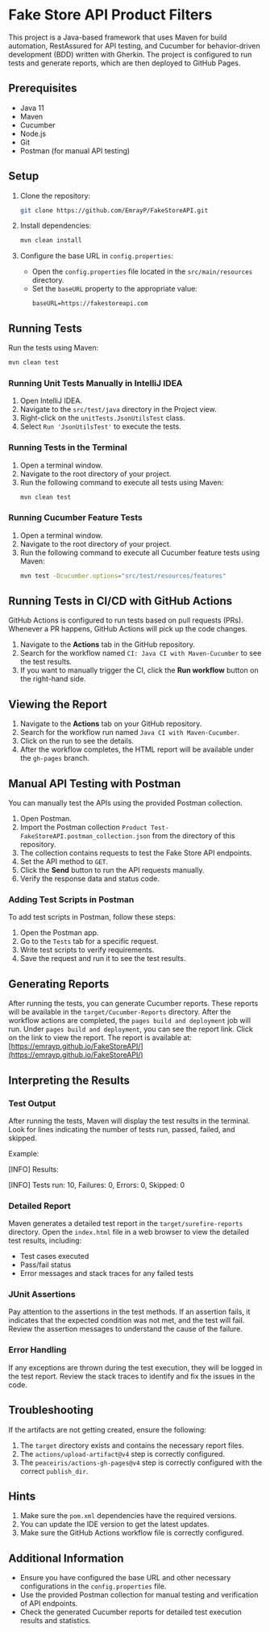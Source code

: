 
# Fake Store API Product Filters

This project is a Java-based framework that uses Maven for build automation, RestAssured for API testing, and Cucumber for behavior-driven development (BDD) written with Gherkin. The project is configured to run tests and generate reports, which are then deployed to GitHub Pages.

## Prerequisites

- Java 11
- Maven
- Cucumber
- Node.js
- Git
- Postman (for manual API testing)

## Setup

1. Clone the repository:
    ```sh
    git clone https://github.com/EmrayP/FakeStoreAPI.git
    ```

2. Install dependencies:
    ```sh
    mvn clean install
    ```

3. Configure the base URL in `config.properties`:
    - Open the `config.properties` file located in the `src/main/resources` directory.
    - Set the `baseURL` property to the appropriate value:
        ```properties
        baseURL=https://fakestoreapi.com
        ```

## Running Tests

Run the tests using Maven:
```sh
mvn clean test
```

### Running Unit Tests Manually in IntelliJ IDEA

1. Open IntelliJ IDEA.
2. Navigate to the `src/test/java` directory in the Project view.
3. Right-click on the `unitTests.JsonUtilsTest` class.
4. Select `Run 'JsonUtilsTest'` to execute the tests.

### Running Tests in the Terminal

1. Open a terminal window.
2. Navigate to the root directory of your project.
3. Run the following command to execute all tests using Maven:
    ```sh
    mvn clean test
    ```

### Running Cucumber Feature Tests

1. Open a terminal window.
2. Navigate to the root directory of your project.
3. Run the following command to execute all Cucumber feature tests using Maven:
    ```sh
    mvn test -Dcucumber.options="src/test/resources/features"
    ```

## Running Tests in CI/CD with GitHub Actions

GitHub Actions is configured to run tests based on pull requests (PRs). Whenever a PR happens, GitHub Actions will pick up the code changes.

1. Navigate to the **Actions** tab in the GitHub repository.
2. Search for the workflow named `CI: Java CI with Maven-Cucumber` to see the test results.
3. If you want to manually trigger the CI, click the **Run workflow** button on the right-hand side.

## Viewing the Report

1. Navigate to the **Actions** tab on your GitHub repository.
2. Search for the workflow run named `Java CI with Maven-Cucumber`.
3. Click on the run to see the details.
4. After the workflow completes, the HTML report will be available under the `gh-pages` branch.

## Manual API Testing with Postman

You can manually test the APIs using the provided Postman collection.

1. Open Postman.
2. Import the Postman collection `Product Test-FakeStoreAPI.postman_collection.json` from the directory of this repository.
3. The collection contains requests to test the Fake Store API endpoints.
4. Set the API method to `GET`.
5. Click the **Send** button to run the API requests manually.
6. Verify the response data and status code.

### Adding Test Scripts in Postman

To add test scripts in Postman, follow these steps:

1. Open the Postman app.
2. Go to the `Tests` tab for a specific request.
3. Write test scripts to verify requirements.
4. Save the request and run it to see the test results.

## Generating Reports

After running the tests, you can generate Cucumber reports. These reports will be available in the `target/Cucumber-Reports` directory. After the workflow actions are completed, the `pages build and deployment` job will run. Under `pages build and deployment`, you can see the report link. Click on the link to view the report. The report is available at: [https://emrayp.github.io/FakeStoreAPI/](https://emrayp.github.io/FakeStoreAPI/)

## Interpreting the Results

### Test Output
After running the tests, Maven will display the test results in the terminal. Look for lines indicating the number of tests run, passed, failed, and skipped.

Example:

[INFO] Results: 

[INFO] Tests run: 10, Failures: 0, Errors: 0, Skipped: 0

### Detailed Report

Maven generates a detailed test report in the `target/surefire-reports` directory. Open the `index.html` file in a web browser to view the detailed test results, including:

- Test cases executed
- Pass/fail status
- Error messages and stack traces for any failed tests

### JUnit Assertions

Pay attention to the assertions in the test methods. If an assertion fails, it indicates that the expected condition was not met, and the test will fail. Review the assertion messages to understand the cause of the failure.

### Error Handling

If any exceptions are thrown during the test execution, they will be logged in the test report. Review the stack traces to identify and fix the issues in the code.

## Troubleshooting

If the artifacts are not getting created, ensure the following:

1. The `target` directory exists and contains the necessary report files.
2. The `actions/upload-artifact@v4` step is correctly configured.
3. The `peaceiris/actions-gh-pages@v4` step is correctly configured with the correct `publish_dir`.

## Hints

1. Make sure the `pom.xml` dependencies have the required versions.
2. You can update the IDE version to get the latest updates.
3. Make sure the GitHub Actions workflow file is correctly configured.

## Additional Information

- Ensure you have configured the base URL and other necessary configurations in the `config.properties` file.
- Use the provided Postman collection for manual testing and verification of API endpoints.
- Check the generated Cucumber reports for detailed test execution results and statistics.